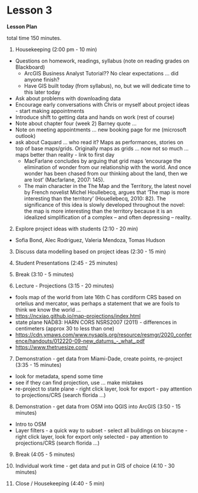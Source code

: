 Lesson 3  
========

**Lesson Plan**  

total time 150 minutes. 

1.   Housekeeping (2:00 pm - 10 min)  
   -   Questions on homework, readings, syllabus (note on reading grades on Blackboard)
       -   ArcGIS Business Analyst Tutorial?? No clear expectations ... did anyone finish?
       -   Have GIS built today (from syllabus), no, but we will dedicate time to this later today
   -   Ask about problems with downloading data
   -   Encourage early conversations with Chris or myself about project ideas - start making appointments
   -   Introduce shift to getting data and hands on work (rest of course)
   -   Note about chapter four (week 2) Barney quote ...
   -   Note on meeting appointments ... new booking page for me (microsoft outlook)
   -   ask about Caquard ... who read it? Maps as performances, stories on top of base maps/grids. Originally maps as grids ... now not so much ... maps better than reality - link to first day
       - MacFarlane concludes by arguing that grid maps ‘encourage the elimination of wonder from our relationship with the world. And once wonder has been chased from our thinking about the land, then we are lost’ (Macfarlane, 2007: 145).
       - The main character in the The Map and the Territory, the latest novel by French novelist Michel Houllebecq, argues that ‘The map is more interesting than the territory’ (Houellebecq, 2010: 82). The significance of this idea is slowly developed throughout the novel: the map is more interesting than the territory because it is an idealized simplification of a complex – and often depressing – reality.

2.   Explore project ideas with students (2:10 - 20 min)
   -   Sofia Bond, Alec Rodriguez, Valeria Mendoza, Tomas Hudson

3.   Discuss data modelling based on project ideas (2:30 - 15 min) 

4.   Student Presentations (2:45 - 25 minutes)

5.   Break (3:10 - 5 minutes)

6.   Lecture - Projections (3:15 - 20 minutes)
   -   fools map of the world from late 16th C has cordiform CRS based on ortelius and mercator, was perhaps a statement that we are fools to think we know the world ...
   - https://ncxiao.github.io/map-projections/index.html
   - state plane NAD83: HARN CORS NSRS2007 (2011) - differences in centimeters (approx 30 to less than one)
   - https://cdn.ymaws.com/www.nysapls.org/resource/resmgr/2020_conference/handouts/012220-09-new_datums_-_what_.pdf
   - https://www.thetruesize.com/

7.   Demonstration - get data from Miami-Dade, create points, re-project (3:35 - 15 minutes)
   -   look for metadata, spend some time
   -   see if they can find projection, use ... make mistakes
   -   re-project to state plane 
      -   right click layer, look for export
      -   pay attention to projections/CRS (search florida ...)

8.   Demonstration - get data from OSM into QGIS into ArcGIS (3:50 - 15 minutes)
   -   Intro to OSM
   -   Layer filters - a quick way to subset
      -   select all buildings on biscayne
      -   right click layer, look for export only selected
      -   pay attention to projections/CRS (search florida ...)

9.   Break (4:05 - 5 minutes)

10.   Individual work time - get data and put in GIS of choice (4:10 - 30 minutes)

11.   Close / Housekeeping (4:40 - 5 min)